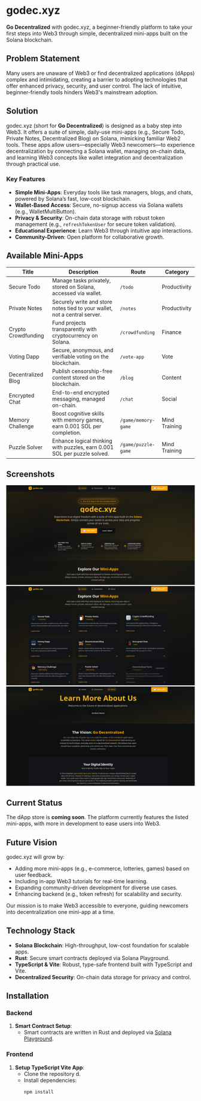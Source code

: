 # godec.xyz

**Go Decentralized** with godec.xyz, a beginner-friendly platform to take your first steps into Web3 through simple, decentralized mini-apps built on the Solana blockchain.

## Problem Statement

Many users are unaware of Web3 or find decentralized applications (dApps) complex and intimidating, creating a barrier to adopting technologies that offer enhanced privacy, security, and user control. The lack of intuitive, beginner-friendly tools hinders Web3's mainstream adoption.

## Solution

godec.xyz (short for **Go Decentralized**) is designed as a baby step into Web3. It offers a suite of simple, daily-use mini-apps (e.g., Secure Todo, Private Notes, Decentralized Blog) on Solana, mimicking familiar Web2 tools. These apps allow users—especially Web3 newcomers—to experience decentralization by connecting a Solana wallet, managing on-chain data, and learning Web3 concepts like wallet integration and decentralization through practical use.

### Key Features
- **Simple Mini-Apps**: Everyday tools like task managers, blogs, and chats, powered by Solana’s fast, low-cost blockchain.
- **Wallet-Based Access**: Secure, no-signup access via Solana wallets (e.g., WalletMultiButton).
- **Privacy & Security**: On-chain data storage with robust token management (e.g., `refreshTokenUser` for secure token validation).
- **Educational Experience**: Learn Web3 through intuitive app interactions.
- **Community-Driven**: Open platform for collaborative growth.

## Available Mini-Apps

| Title                | Description                                                                 | Route                | Category         |
|----------------------|-----------------------------------------------------------------------------|----------------------|------------------|
| Secure Todo          | Manage tasks privately, stored on Solana, accessed via wallet.               | `/todo`              | Productivity     |
| Private Notes        | Securely write and store notes tied to your wallet, not a central server.    | `/notes`             | Productivity     |
| Crypto Crowdfunding  | Fund projects transparently with cryptocurrency on Solana.                   | `/crowdfunding`      | Finance          |
| Voting Dapp          | Secure, anonymous, and verifiable voting on the blockchain.                  | `/vote-app`          | Vote             |
| Decentralized Blog   | Publish censorship-free content stored on the blockchain.                    | `/blog`              | Content          |
| Encrypted Chat       | End-to-end encrypted messaging, managed on-chain.                            | `/chat`              | Social           |
| Memory Challenge     | Boost cognitive skills with memory games, earn 0.001 SOL per completion.     | `/game/memory-game`  | Mind Training    |
| Puzzle Solver        | Enhance logical thinking with puzzles, earn 0.001 SOL per puzzle solved.     | `/game/puzzle-game`  | Mind Training    |

## Screenshots
![Screenshot](public/screenshots/s1.png)
![Screenshot](public/screenshots/s2.png)
![Screenshot](public/screenshots/s3.png)



## Current Status

The dApp store is **coming soon**. The platform currently features the listed mini-apps, with more in development to ease users into Web3.

## Future Vision

godec.xyz will grow by:
- Adding more mini-apps (e.g., e-commerce, lotteries, games) based on user feedback.
- Including in-app Web3 tutorials for real-time learning.
- Expanding community-driven development for diverse use cases.
- Enhancing backend (e.g., token refresh) for scalability and security.

Our mission is to make Web3 accessible to everyone, guiding newcomers into decentralization one mini-app at a time.

## Technology Stack
- **Solana Blockchain**: High-throughput, low-cost foundation for scalable apps.
- **Rust**: Secure smart contracts deployed via Solana Playground.
- **TypeScript & Vite**: Robust, type-safe frontend built with TypeScript and Vite.
- **Decentralized Security**: On-chain data storage for privacy and control.

## Installation

### Backend
1. **Smart Contract Setup**:
   - Smart contracts are written in Rust and deployed via [Solana Playground](https://beta.solpg.io/).
  

### Frontend
1. **Setup TypeScript Vite App**:
   - Clone the repository  d.
   - Install dependencies:
     ```bash
     npm install